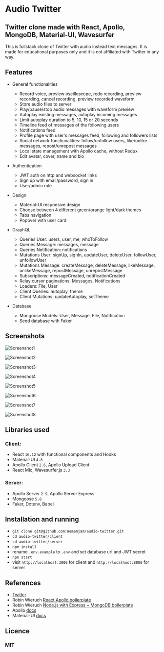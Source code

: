 # Audio Twitter

## Twitter clone made with React, Apollo, MongoDB, Material-UI, Wavesurfer

This is fullstack clone of Twitter with audio instead text messages. It is made for educational purposes only and it is not affiliated with Twitter in any way.

## Features

- General functionalities

  - Record voice, preview oscilloscope, redo recording, preview recording, cancel recording, preview recorded waveform
  - Store audio files to server
  - Play/pause/stop audio messages with waveform preview
  - Autoplay existing messages, autoplay incoming messages
  - Limit autoplay duration to 5, 10, 15 or 20 seconds
  - Timeline feed of messages of the following users
  - Notifications feed
  - Profile page with user's messages feed, following and followers lists
  - Social network functionalities: follow/unfollow users, like/unlike messages, repost/unrepost messages
  - Local state management with Apollo cache, without Redux
  - Edit avatar, cover, name and bio

- Authentication

  - JWT auth on http and websocket links
  - Sign up with email/password, sign in
  - User/admin role

- Design

  - Material-UI responsive design
  - Choose between 4 different green/orange light/dark themes
  - Tabs navigation
  - Popover with user card

- GraphQL

  - Queries User: users, user, me, whoToFollow
  - Queries Message: messages, message
  - Queries Notification: notifications
  - Mutations User: signUp, signIn, updateUser, deleteUser, followUser, unfollowUser
  - Mutations Message: createMessage, deleteMessage, likeMessage, unlikeMessage, repostMessage, unrepostMessage
  - Subscriptions: messageCreated, notificationCreated
  - Relay cursor paginations: Messages, Notifications
  - Loaders: File, User
  - Client Queries: autoplay, theme
  - Client Mutations: updateAutoplay, setTheme

- Database
  - Mongoose Models: User, Message, File, Notification
  - Seed database with Faker

## Screenshots

![Screenshot1](/screenshots/Screenshot_1.png)

![Screenshot2](/screenshots/Screenshot_2.png)

![Screenshot3](/screenshots/Screenshot_3.png)

![Screenshot4](/screenshots/Screenshot_4.png)

![Screenshot5](/screenshots/Screenshot_5.png)

![Screenshot6](/screenshots/Screenshot_6.png)

![Screenshot7](/screenshots/Screenshot_7.png)

![Screenshot8](/screenshots/Screenshot_8.png)

## Libraries used

### Client:

- React `16.12` with functional components and Hooks
- Material-UI `4.8`
- Apollo Client `2.6`, Apollo Upload Client
- React Mic, Wavesurfer.js `3.3`

### Server:

- Apollo Server `2.9`, Apollo Server Express
- Mongoose `5.8`
- Faker, Dotenv, Babel

## Installation and running

- `git clone git@github.com:nemanjam/audio-twitter.git`
- `cd audio-twitter/client`
- `cd audio-twitter/server`
- `npm install`
- rename `.env.example` to `.env` and set database url and JWT secret
- `npm start`
- visit `http://localhost:3000` for client and `http://localhost:8000` for server

## References

- [Twitter](https://twitter.com)
- Robin Wieruch [React Apollo boilerplate](https://github.com/the-road-to-graphql/fullstack-apollo-react-boilerplate)
- Robin Wieruch [Node.js with Express + MongoDB boilerplate](https://github.com/the-road-to-graphql/fullstack-apollo-express-mongodb-boilerplate)
- Apollo [docs](https://www.apollographql.com/docs/)
- Material-UI [docs](https://material-ui.com/getting-started/installation/)

## Licence

### MIT

